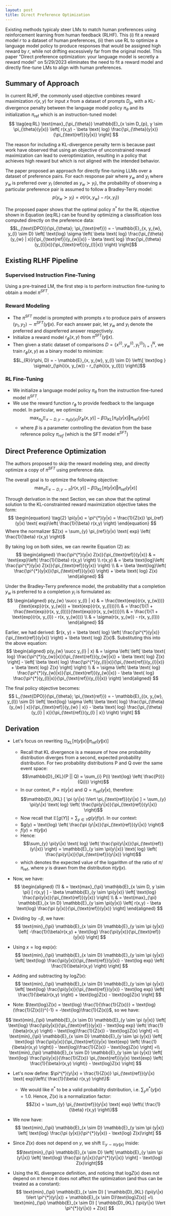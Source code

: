```yaml
---
layout: post
title: Direct Preference Optimization
---
```


Existing methods typicaly steer LMs to match human preferences using reinforcement learning from human feedback (RLHF). This (i) fit a reward model $r$ to a dataset of human preferences, (ii) then use RL to optimize a language model policy to produce responses that would be assigned high reward by $r$, while not drifting excessively far from the original model. This paper "Direct preference optimization: your language model is secretly a reward model" on 5/29/2023 eliminates the need to fit a reward model and directly fine-tune LMs to align with human preferences. 

## Summary of Approach 
In current RLHF, the commonly used objective combines reward maximization $r(x,y)$ for input $x$ from a dataset of prompts $D_{p}$, with a KL-divergence penalty between the language model policy $\pi_{\theta}$ and its initialization $\pi_{\text{ref}}$ which is an instruction-tuned model:
$$
\tag{eq:RL}
\text{max}_{\pi_{\theta}} \mathbb{E}_{x \sim D_{p}, y \sim \pi_{\theta}(y|x)} \left[ r(x,y) - \beta \text{ log} \frac{\pi_{\theta}(y|x)}{\pi_{\text{ref}}(y|x)} \right]
$$

The reason for including a KL-divergence penalty term is because past work have observed that using an objective of unconstrained reward maximization can lead to overoptimization, resulting in a policy that achieves high reward but which is not aligned with the intended behavior. 

The paper proposed an approach for directly fine-tuning LLMs over a dataset of preference pairs. For each response pair where $y_{w}$ and $y_{l}$ where $y_{w}$ is preferred over $y_{l}$ (denoted as $y_{w} \succ y_{l}$), the probability of observing a particular preference pair is assumed to follow a Bradley-Terry model:
$$p(y_{w} \succ y_{l}) = \sigma(r(x, y_{w}) - r(x, y_{l}))$$

The proposed paper shows that the optimal policy $\pi^{*}$ for the RL objective shown in Equation $(\text{eq:RL})$ can be found by optimizing a classification loss computed directly on the preference data:
$$L_{\text{DPO}}(\pi_{\theta}; \pi_{\text{ref}}) = - \mathbb{E}_{x, y_{w}, y_{l} \sim D} \left[ \text{log} \sigma \left( \beta \text{ log} \frac{\pi_{\theta}(y_{w} | x)}{\pi_{\text{ref}}(y_{w}|x)} - \beta \text{ log} \frac{\pi_{\theta}(y_{l}|x)}{\pi_{\text{ref}}(y_{l}|x)} \right) \right]$$

## Existing RLHF Pipeline
### Supervised Instruction Fine-Tuning
Using a pre-trained LM, the first step is to perform instruction fine-tuning to obtain a model $\pi^{SFT}$.

### Reward Modeling
* The $\pi^{SFT}$ model is prompted with prompts $x$ to produce pairs of answers $(y_1, y_2) \sim \pi^{SFT}(y\|x)$. For each answer pair, let $y_{w}$ and $y_{l}$ denote the preferred and dispreferred answer respectively. 
* Initialize a reward model $r_{\phi}(x,y)$ from $\pi^{SFT}(y\|x)$.
* Then given a static dataset of comparisons $D = \left\{ x^{(i)}, y_{w}^{(i)}, y_{t}^{(i)} \right\}_{i=1}^{N}$, we train $r_{\phi}(x,y)$ as a binary model to minimize:
$$L_{R}(r\phi, D) = - \mathbb{E}_{x, y_{w}, y_{l} \sim D} \left\[ \text{log } \sigma(r_{\phi}(x, y_{w}) - r_{\phi}(x, y_{l})) \right\]$$

### RL Fine-Tuning
* We initialize a language model policy $\pi_{\theta}$ from the instruction fine-tuned model $\pi^{SFT}$.
* We use the reward function $r_{\phi}$ to provide feedback to the language model. In particular, we optimize:
$$\text{max}_{\pi_{\theta}} \mathbb{E}_{x \sim D, y \sim \pi_{\theta}(y|x)} [r_{\phi}(x,y)] - \beta \mathbb{D}_{KL}[\pi_{\theta}(y|x) \Vert \pi_{\text{ref}}(y|x)]$$
   * where $\beta$ is a parameter controlling the deviation from the base reference policy $\pi_{ref}$ (which is the SFT model $\pi^{SFT}$)

## Direct Preference Optimization
The authors proposed to skip the reward modeling step, and directly optimize a copy of $\pi^{SFT}$ using preference data.

The overall goal is to optimize the following objective:
$$
\begin{equation}
\tag{1}
\text{max}_{\pi} \mathbb{E}_{x \sim D, y \sim \pi} [ r(x,y) ] - \beta \mathbb{D}_{KL} [ \pi (y|x) \Vert \pi_{\text{ref}}(y|x) ]
\end{equation}
$$

Through derivation in the next Section, we can show that the optimal solution to the KL-constrainted reward maximization objective takes the form:
$$
\begin{equation}
\tag{2}
\pi(y|x) = \pi^{*}(y|x) = \frac{1}{Z(x)} \pi_{ref}(y|x) \text{ exp}\left( \frac{1}{\beta} r(x,y) \right)
\end{equation}
$$
Where the normalizer $Z(x) = \sum_{y} \pi_{ref}(y|x) \text{ exp} \left( \frac{1}{\beta} r(x,y) \right)$

By taking $\text{log}$ on both sides, we can rewrite Equation $(2)$ as:
$$
\begin{aligned}
\frac{\pi^{*}(y|x) Z(x)}{\pi_{\text{ref}}(y|x)} & = \text{exp}\left( \frac{1}{\beta} r(x,y) \right) \\
r(x,y) & = \beta \text{log}\left( \frac{\pi^{*}(y|x) Z(x)}{\pi_{\text{ref}}(y|x)} \right) \\
& = \beta \text{log}\left( \frac{\pi^{*}(y|x)}{\pi_{\text{ref}}(y|x)} \right) + \beta \text{ log} Z(x)
\end{aligned}
$$

Under the Bradley-Terry preference model, the probability that a completion $y_{w}$ is preferred to a completion $y_{l}$ is formulated as:
$$
\begin{aligned}
p(y_{w} \succ y_{l} | x) & = \frac{\text{exp}(r(x, y_{w}))}{\text{exp}(r(x, y_{w})) + \text{exp}(r(x, y_{l}))}\\
& = \frac{1}{1 + \frac{\text{exp}(r(x, y_{l}))}{\text{exp}(r(x, y_{w}))}}\\
& = \frac{1}{1 + \text{exp}(r(x, y_{l}) - r(x, y_{w}))} \\
& = \sigma(r(x, y_{w}) - r(x, y_{l}))
\end{aligned}
$$

Earlier, we had derived: $r(x, y) = \beta \text{ log} \left( \frac{\pi^{*}(y|x)}{\pi_{\text{ref}}(y|x)} \right) + \beta \text{ log} Z(x)$. Substituting this into the above equation:
$$
\begin{aligned}
p(y_{w} \succ y_{l} | x) & = \sigma \left( \left[ \beta \text{ log} \frac{\pi^{*}(y_{w}|x)}{\pi_{\text{ref}}(y_{w}|x)} + \beta \text{ log} Z(x) \right] - \left[ \beta \text{ log} \frac{\pi^{*}(y_{l}|x)}{\pi_{\text{ref}}(y_{l}|x)} + \beta \text{ log} Z(x) \right] \right) \\
& = \sigma \left( \beta \text{ log} \frac{\pi^{*}(y_{w}|x)}{\pi_{\text{ref}}(y_{w}|x)} - \beta \text{ log} \frac{\pi^{*}(y_{l}|x)}{\pi_{\text{ref}}(y_{l}|x)} \right)
\end{aligned}
$$

The final policy objective becomes:
$$
L_{\text{DPO}}(\pi_{\theta}; \pi_{\text{ref}}) = - \mathbb{E}_{(x, y_{w}, y_{l}) \sim D} \left[ \text{log} \sigma \left( \beta \text{ log} \frac{\pi_{\theta}(y_{w} | x)}{\pi_{\text{ref}}(y_{w} | x)} - \beta \text{ log} \frac{\pi_{\theta}(y_{l} | x)}{\pi_{\text{ref}}(y_{l} | x)} \right) \right]
$$

## Derivation
* Let's focus on rewriting $\mathbb{D}_{KL} [ \pi (y\|x) \Vert \pi_{\text{ref}}(y\|x) ]$
   * Recall that KL divergence is a measure of how one probability distribution diverges from a second, expected probability distribution. For two probability distributions P and Q over the same event space: 
   $$\mathbb{D}_{KL}(P || Q) = \sum_{i} P(i) \text{log} \left( \frac{P(i)}{Q(i)} \right)$$
   * In our context, $P = \pi(y|x)$ and $Q = \pi_{\text{ref}}(y|x)$, therefore:
   $$\mathbb{D}_{KL} [ \pi (y\|x) \Vert \pi_{\text{ref}}(y\|x) ] = \sum_{y} \pi(y\|x) \text{ log} \left( \frac{\pi(y\|x)}{\pi_{\text{ref}}(y\|x)} \right)$$
   * Now recall that $\mathbb{E}[g(Y)] = \sum_{y \in Y} g(y) f(y)$. In our context:
	* $g(y) = \text{log} \left( \frac{\pi (y\|x)}{\pi_{\text{ref}}(y\|x)} \right)$
	* $f(y) = \pi(y\|x)$
   * Hence: 
   $$\sum_{y} \pi(y\|x) \text{ log} \left( \frac{\pi(y\|x)}{\pi_{\text{ref}}(y\|x)} \right) = \mathbb{E}_{y \sim \pi(y\|x)} \text{ log} \left( \frac{\pi(y\|x)}{\pi_{\text{ref}}(y\|x)} \right)$$
   * which denotes the expected value of the logarithm of the ratio of $\pi / \pi_{\text{ref}}$, where $y$ is drawn from the distribution $\pi(y\|x)$.
* Now, we have:
$$
\begin{aligned}
(1) & = \text{max}_{\pi} \mathbb{E}_{x \sim D, y \sim \pi} [ r(x,y) ] - \beta \mathbb{E}_{y \sim \pi(y|x)} \left[ \text{log} \frac{\pi(y|x)}{\pi_{\text{ref}}(y|x)} \right] \\
& = \text{max}_{\pi} \mathbb{E}_{x \in D} \mathbb{E}_{y \sim \pi(y|x)} \left[ r(x,y) - \beta \text{log} \frac{\pi (y|x)}{\pi_{\text{ref}}(y|x)} \right]
\end{aligned}
$$
* Dividing by $-\beta$, we have:
$$
\text{min}_{\pi} \mathbb{E}_{x \sim D} \mathbb{E}_{y \sim \pi (y|x)} \left[ -\frac{1}{\beta}r(x,y) + \text{log} \frac{\pi(y|x)}{\pi_{\text{ref}}(y|x)} \right]
$$

* Using $x = \text{log exp}(x)$:
$$
\text{min}_{\pi} \mathbb{E}_{x \sim D} \mathbb{E}_{y \sim \pi (y|x)} \left[ \text{log} \frac{\pi(y|x)}{\pi_{\text{ref}}(y|x)} - \text{log exp} \left( \frac{1}{\beta}r(x,y) \right)  \right]
$$

* Adding and subtracting by $\text{log}Z(x)$:
$$
\text{min}_{\pi} \mathbb{E}_{x \sim D} \mathbb{E}_{y \sim \pi (y|x)} \left[ \text{log} \frac{\pi(y|x)}{\pi_{\text{ref}}(y|x)} - \text{log exp} \left( \frac{1}{\beta}r(x,y) \right) + \text{log}Z(x) - \text{log}Z(x)  \right]
$$
   
* Note: $\text{log}Z(x) = \text{log} \frac{1}{\frac{1}{Z(x)}} = \text{log}(\frac{1}{Z(x)})^{-1} = -\text{log}\frac{1}{Z(x)}$, so we have:
   
$$
\text{min}_{\pi} \mathbb{E}_{x \sim D} \mathbb{E}_{y \sim \pi (y|x)} \left[ \text{log} \frac{\pi(y|x)}{\pi_{\text{ref}}(y|x)} - \text{log exp} \left( \frac{1}{\beta}r(x,y) \right) - \text{log}\frac{1}{Z(x)} - \text{log}Z(x)  \right] =\\
\text{min}_{\pi} \mathbb{E}_{x \sim D} \mathbb{E}_{y \sim \pi (y|x)} \left[ \text{log} \frac{\pi(y|x)}{\pi_{\text{ref}}(y|x) \text{exp} \left( \frac{1}{\beta}r(x,y) \right)} - \text{log}\frac{1}{Z(x)} - \text{log}Z(x)  \right] =\\
\text{min}_{\pi} \mathbb{E}_{x \sim D} \mathbb{E}_{y \sim \pi (y|x)} \left[ \text{log} \frac{\pi(y|x)}{\frac{1}{Z(x)} \pi_{\text{ref}}(y|x) \text{exp} \left( \frac{1}{\beta}r(x,y) \right)} - \text{log}Z(x)  \right]
$$   
   
* Let's now define: $\pi^{*}(y\|x) = \frac{1}{Z(x)} \pi_{\text{ref}}(y\|x) \text{ exp}\left\( \frac{1}{\beta} r(x,y) \right\)$:
   * We would like $\pi^{*}$ to be a valid probability distribution, i.e. $\sum_{y} \pi^{*}(y\|x)=1.0$. Hence, $Z(x)$ is a normalization factor:
     $$Z(x) = \sum_{y} \pi_{\text{ref}}(y\|x) \text{ exp} \left\( \frac{1}{\beta} r(x,y) \right\)$$

* We now have:
$$
\text{min}_{\pi} \mathbb{E}_{x \sim D} \mathbb{E}_{y \sim \pi (y|x)} \left[ \text{log} \frac{\pi (y|x)}{\pi^{*}(y|x)} - \text{log} Z(x)\right]
$$

* Since $Z(x)$ does not depend on $y$, we shift $\mathbb{E}_{y \sim \pi(y\|x)}$ inside:
   $$\text{min}_{\pi} \mathbb{E}_{x \sim D} \left[ \mathbb{E}_{y \sim \pi (y\|x)} \left[ \text{log} \frac{\pi (y\|x)}{\pi^{*}(y\|x)} \right] - \text{log} Z(x)\right]$$

* Using the KL divergence definition, and noticing that $\text{log}Z(x)$ does not depend on $\pi$ hence it does not affect the optimization (and thus can be treated as a constant):
$$
\text{min}_{\pi} \mathbb{E}_{x \sim D} [ \mathbb{D}_{KL} (\pi(y\|x) \Vert \pi^{*}(y\|x)) + \mathbb{E}_{x \sim D}\text{log}Z(x)]  =\\
\text{min}_{\pi} \mathbb{E}_{x \sim D} [ \mathbb{D}_{KL} (\pi(y\|x) \Vert \pi^{*}(y\|x)) + Z(x)] 
$$
